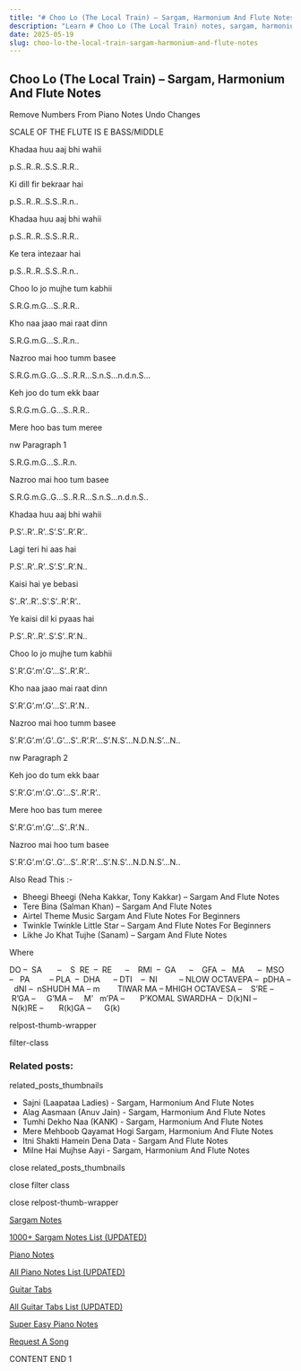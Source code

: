 ```yaml
---
title: "# Choo Lo (The Local Train) – Sargam, Harmonium And Flute Notes"
description: "Learn # Choo Lo (The Local Train) notes, sargam, harmonium notations and flute notes. Easy step-by-step tutorial for beginners."
date: 2025-05-19
slug: choo-lo-the-local-train-sargam-harmonium-and-flute-notes
---
```


## Choo Lo (The Local Train) – Sargam, Harmonium And Flute Notes

Remove Numbers From Piano Notes
Undo Changes

SCALE OF THE FLUTE IS E BASS/MIDDLE

Khadaa huu aaj bhi wahii

p.S..R..R..S.S..R.R..

Ki dill fir bekraar hai

p.S..R..R..S.S..R.n..

Khadaa huu aaj bhi wahii

p.S..R..R..S.S..R.R..

Ke tera intezaar hai

p.S..R..R..S.S..R.n..

Choo lo jo mujhe tum kabhii

S.R.G.m.G…S..R.R..

Kho naa jaao mai raat dinn

S.R.G.m.G…S..R.n..

Nazroo mai hoo tumm basee

S.R.G.m.G..G…S..R.R…S.n.S…n.d.n.S…

Keh joo do tum ekk baar

S.R.G.m.G..G…S..R.R..

Mere hoo bas tum meree

nw Paragraph 1

S.R.G.m.G…S..R.n.

Nazroo mai hoo tum basee

S.R.G.m.G..G…S..R.R…S.n.S…n.d.n.S..

Khadaa huu aaj bhi wahii

P.S’..R’..R’..S’.S’..R’.R’..

Lagi teri hi aas hai

P.S’..R’..R’..S’.S’..R’.N..

Kaisi hai ye bebasi

S’..R’..R’..S’.S’..R’.R’..

Ye kaisi dil ki pyaas hai

P.S’..R’..R’..S’.S’..R’.N..

Choo lo jo mujhe tum kabhii

S’.R’.G’.m’.G’…S’..R’.R’..

Kho naa jaao mai raat dinn

S’.R’.G’.m’.G’…S’..R’.N..

Nazroo mai hoo tumm basee

S’.R’.G’.m’.G’..G’…S’..R’.R’…S’.N.S’…N.D.N.S’…N..

nw Paragraph 2

Keh joo do tum ekk baar

S’.R’.G’.m’.G’..G’…S’..R’.R’..

Mere hoo bas tum meree

S’.R’.G’.m’.G’…S’..R’.N..

Nazroo mai hoo tum basee

S’.R’.G’.m’.G’..G’…S’..R’.R’…S’.N.S’…N.D.N.S’…N..

Also Read This :-



* Bheegi Bheegi (Neha Kakkar, Tony Kakkar) – Sargam And Flute Notes
* Tere Bina (Salman Khan) – Sargam And Flute Notes
* Airtel Theme Music Sargam And Flute Notes For Beginners
* Twinkle Twinkle Little Star – Sargam And Flute Notes For Beginners
* Likhe Jo Khat Tujhe (Sanam) – Sargam And Flute Notes

Where



DO –  SA       –    S  RE  –  RE      –    RMI  –  GA      –    GFA  –   MA      –  MSO  –   PA         – PLA  –  DHA      – DTI    –  NI          – NLOW OCTAVEPA –  pDHA –  dNI –  nSHUDH MA – m        TIWAR MA – MHIGH OCTAVESA –    S’RE –     R’GA –     G’MA –     M’   m’PA –       P’KOMAL SWARDHA –  D(k)NI –       N(k)RE –       R(k)GA –      G(k)



relpost-thumb-wrapper

filter-class

### Related posts:

related_posts_thumbnails

* Sajni (Laapataa Ladies) - Sargam, Harmonium And Flute Notes
* Alag Aasmaan (Anuv Jain) - Sargam, Harmonium And Flute Notes
* Tumhi Dekho Naa (KANK) - Sargam, Harmonium And Flute Notes
* Mere Mehboob Qayamat Hogi Sargam, Harmonium And Flute Notes
* Itni Shakti Hamein Dena Data - Sargam And Flute Notes
* Milne Hai Mujhse Aayi - Sargam, Harmonium And Flute Notes

close related_posts_thumbnails

close filter class

close relpost-thumb-wrapper

[Sargam Notes](/sargam-notes.html)

[1000+ Sargam Notes List (UPDATED)](/all-songs-list-sargam-notes.html)

[Piano Notes](/piano-notes.html)

[All Piano Notes List (UPDATED)](/all-songs-list-piano-notes.html)

[Guitar Tabs](/guitar-tabs.html)

[All Guitar Tabs List (UPDATED)](/all-songs-list-guitar-tabs.html)

[Super Easy Piano Notes](https://studywall.in/)

[Request A Song](/request-a-song.html)

CONTENT END 1


